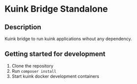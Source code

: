 # Kuink Bridge Standalone

## Description

Kuink bridge to run kuink applications wihout any dependency.

## Getting started for development

1. Clone the repository
2. Run ```composer install```
3. Start kuink docker development containers
